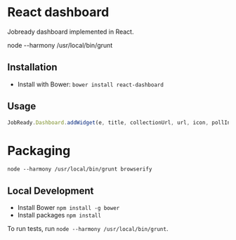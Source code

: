 React dashboard
==================

Jobready dashboard implemented in React.



 node --harmony /usr/local/bin/grunt

## Installation

- Install with Bower: `bower install react-dashboard`

## Usage
```javascript
JobReady.Dashboard.addWidget(e, title, collectionUrl, url, icon, pollInterval);
```

# Packaging
```
node --harmony /usr/local/bin/grunt browserify
```

## Local Development

- Install Bower `npm install -g bower`
- Install packages `npm install`

To run tests, run `node --harmony /usr/local/bin/grunt`.
